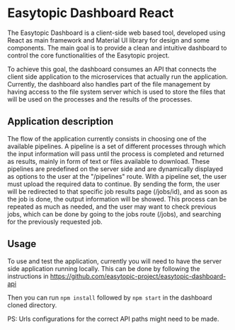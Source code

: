 # Easytopic Dashboard React

The Easytopic Dashboard is a client-side web based tool, developed using React as main framework and Material UI library for design and some components. The main goal is to provide a clean and intuitive dashboard to control the core functionalities of the Easytopic project.

To achieve this goal, the dashboard consumes an API that connects the client side application to the microservices that actually run the application. Currently, the dashboard also handles part of the file management by having access to the file system server which is used to store the files that will be used on the processes and the results of the processes.

## Application description

The flow of the application currently consists in choosing one of the available pipelines. A pipeline is a set of different processes through which the input information will pass until the process is completed and returned as results, mainly in form of text or files available to download. These pipelines are predefined on the server side and are dynamically displayed as options to the user at the "/pipelines" route.
With a pipeline set, the user must upload the required data to continue. By sending the form, the user will be redirected to that specific job results page (/jobs/id), and as soon as the job is done, the output information will be showed.
This process can be repeated as much as needed, and the user may want to check previous jobs, which can be done by going to the jobs route (/jobs), and searching for the previously requested job.

## Usage

To use and test the application, currently you will need to have the server side application running locally. This can be done by following the instructions in https://github.com/easytopic-project/easytopic-dashboard-api

Then you can run `npm install` followed by `npm start` in the dashboard cloned directory.

PS: Urls configurations for the correct API paths might need to be made.
